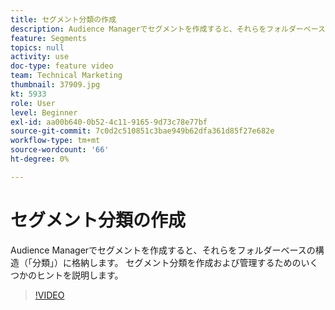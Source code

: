 ```yaml
---
title: セグメント分類の作成
description: Audience Managerでセグメントを作成すると、それらをフォルダーベースの構造（「分類」）に格納します。 セグメント分類を作成および管理するためのいくつかのヒントを説明します。
feature: Segments
topics: null
activity: use
doc-type: feature video
team: Technical Marketing
thumbnail: 37909.jpg
kt: 5933
role: User
level: Beginner
exl-id: aa00b640-0b52-4c11-9165-9d73c78e77bf
source-git-commit: 7c0d2c510851c3bae949b62dfa361d85f27e682e
workflow-type: tm+mt
source-wordcount: '66'
ht-degree: 0%

---
```


# セグメント分類の作成

Audience Managerでセグメントを作成すると、それらをフォルダーベースの構造（「分類」）に格納します。 セグメント分類を作成および管理するためのいくつかのヒントを説明します。

>[!VIDEO](https://video.tv.adobe.com/v/37909/?quality=12&learn=on)
